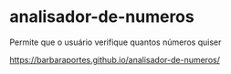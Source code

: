 # analisador-de-numeros

Permite que o usuário verifique quantos números quiser

https://barbaraportes.github.io/analisador-de-numeros/
